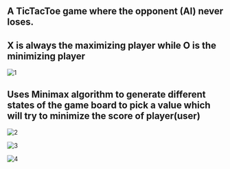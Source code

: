 ## A TicTacToe game where the opponent (AI) never loses. 

## X is always the maximizing player while O is the minimizing player

![1](https://user-images.githubusercontent.com/70710170/130230673-eaf0123c-060c-425c-8d79-31fe89312aad.PNG)

## Uses Minimax algorithm to generate different states of the game board to pick a value which will try to minimize the score of player(user)

![2](https://user-images.githubusercontent.com/70710170/130230680-6872bb22-4e53-447e-8dd4-b09edeb0354f.PNG)


![3](https://user-images.githubusercontent.com/70710170/130230684-c39be193-111f-47a3-bdb1-88dd55984a16.PNG)


![4](https://user-images.githubusercontent.com/70710170/130230689-dfe7157d-bc02-4edb-bf2d-137258bf1fdf.PNG)



